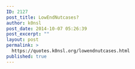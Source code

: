 ```yaml
---
ID: 2127
post_title: LowEndNutcases?
author: k0nsl
post_date: 2014-10-07 05:26:39
post_excerpt: ""
layout: post
permalink: >
  https://quotes.k0nsl.org/lowendnutcases.html
published: true
---
```

<img class='wpml_ico' alt='' src='http://quotes.k0nsl.org/wp-content/plugins/wp-monalisa/icons/lol.gif' />
